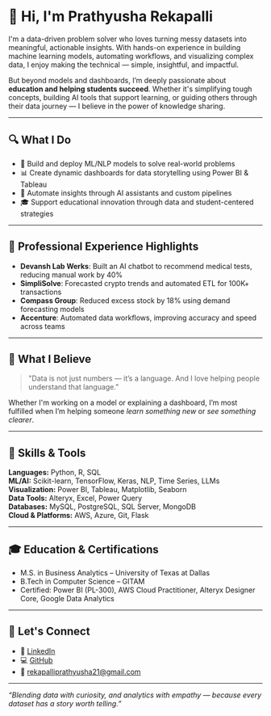 # 👋 Hi, I'm Prathyusha Rekapalli

I'm a data-driven problem solver who loves turning messy datasets into meaningful, actionable insights. With hands-on experience in building machine learning models, automating workflows, and visualizing complex data, I enjoy making the technical — simple, insightful, and impactful.

But beyond models and dashboards, I’m deeply passionate about **education and helping students succeed**. Whether it's simplifying tough concepts, building AI tools that support learning, or guiding others through their data journey — I believe in the power of knowledge sharing.

---

## 🔍 What I Do
- 🧠 Build and deploy ML/NLP models to solve real-world problems
- 📊 Create dynamic dashboards for data storytelling using Power BI & Tableau
- 🤖 Automate insights through AI assistants and custom pipelines
- 🎓 Support educational innovation through data and student-centered strategies

---

## 💼 Professional Experience Highlights
- **Devansh Lab Werks**: Built an AI chatbot to recommend medical tests, reducing manual work by 40%
- **SimpliSolve**: Forecasted crypto trends and automated ETL for 100K+ transactions
- **Compass Group**: Reduced excess stock by 18% using demand forecasting models
- **Accenture**: Automated data workflows, improving accuracy and speed across teams

---

## 💬 What I Believe
> "Data is not just numbers — it’s a language. And I love helping people understand that language."

Whether I'm working on a model or explaining a dashboard, I’m most fulfilled when I’m helping someone *learn something new* or *see something clearer*.

---

## 🔧 Skills & Tools
**Languages:** Python, R, SQL  
**ML/AI:** Scikit-learn, TensorFlow, Keras, NLP, Time Series, LLMs  
**Visualization:** Power BI, Tableau, Matplotlib, Seaborn  
**Data Tools:** Alteryx, Excel, Power Query  
**Databases:** MySQL, PostgreSQL, SQL Server, MongoDB  
**Cloud & Platforms:** AWS, Azure, Git, Flask

---

## 🎓 Education & Certifications
- M.S. in Business Analytics – University of Texas at Dallas  
- B.Tech in Computer Science – GITAM  
- Certified: Power BI (PL-300), AWS Cloud Practitioner, Alteryx Designer Core, Google Data Analytics

---

## 🤝 Let's Connect
- 🔗 [LinkedIn](https://www.linkedin.com/in/prathyusha-rekapalli/)
- 💻 [GitHub](https://github.com/PrathyushaRekapalli)
- 📧 rekapalliprathyusha21@gmail.com

---

_“Blending data with curiosity, and analytics with empathy — because every dataset has a story worth telling.”_
